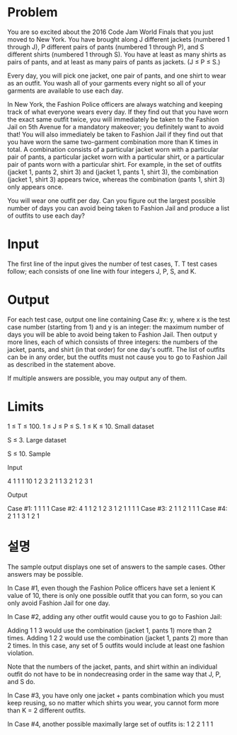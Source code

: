 # Problem

You are so excited about the 2016 Code Jam World Finals that you just moved to New York. You have brought along J different jackets (numbered 1 through J), P different pairs of pants (numbered 1 through P), and S different shirts (numbered 1 through S). You have at least as many shirts as pairs of pants, and at least as many pairs of pants as jackets. (J ≤ P ≤ S.)

Every day, you will pick one jacket, one pair of pants, and one shirt to wear as an outfit. You wash all of your garments every night so all of your garments are available to use each day.

In New York, the Fashion Police officers are always watching and keeping track of what everyone wears every day. If they find out that you have worn the exact same outfit twice, you will immediately be taken to the Fashion Jail on 5th Avenue for a mandatory makeover; you definitely want to avoid that! You will also immediately be taken to Fashion Jail if they find out that you have worn the same two-garment combination more than K times in total. A combination consists of a particular jacket worn with a particular pair of pants, a particular jacket worn with a particular shirt, or a particular pair of pants worn with a particular shirt. For example, in the set of outfits (jacket 1, pants 2, shirt 3) and (jacket 1, pants 1, shirt 3), the combination (jacket 1, shirt 3) appears twice, whereas the combination (pants 1, shirt 3) only appears once.

You will wear one outfit per day. Can you figure out the largest possible number of days you can avoid being taken to Fashion Jail and produce a list of outfits to use each day?

# Input

The first line of the input gives the number of test cases, T. T test cases follow; each consists of one line with four integers J, P, S, and K.

# Output

For each test case, output one line containing Case #x: y, where x is the test case number (starting from 1) and y is an integer: the maximum number of days you will be able to avoid being taken to Fashion Jail. Then output y more lines, each of which consists of three integers: the numbers of the jacket, pants, and shirt (in that order) for one day's outfit. The list of outfits can be in any order, but the outfits must not cause you to go to Fashion Jail as described in the statement above.

If multiple answers are possible, you may output any of them.

# Limits

1 ≤ T ≤ 100.
1 ≤ J ≤ P ≤ S.
1 ≤ K ≤ 10.
Small dataset

S ≤ 3.
Large dataset

S ≤ 10.
Sample


Input 

    	
4
1 1 1 10
1 2 3 2
1 1 3 2
1 2 3 1

Output 

    
Case #1: 1
1 1 1
Case #2: 4
1 1 2
1 2 3
1 2 1
1 1 1
Case #3: 2
1 1 2
1 1 1
Case #4: 2
1 1 3
1 2 1

# 설명

The sample output displays one set of answers to the sample cases. Other answers may be possible.

In Case #1, even though the Fashion Police officers have set a lenient K value of 10, there is only one possible outfit that you can form, so you can only avoid Fashion Jail for one day.

In Case #2, adding any other outfit would cause you to go to Fashion Jail:

Adding 1 1 3 would use the combination (jacket 1, pants 1) more than 2 times.
Adding 1 2 2 would use the combination (jacket 1, pants 2) more than 2 times.
In this case, any set of 5 outfits would include at least one fashion violation.

Note that the numbers of the jacket, pants, and shirt within an individual outfit do not have to be in nondecreasing order in the same way that J, P, and S do.

In Case #3, you have only one jacket + pants combination which you must keep reusing, so no matter which shirts you wear, you cannot form more than K = 2 different outfits.

In Case #4, another possible maximally large set of outfits is:
1 2 2
1 1 1
